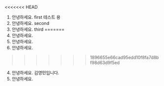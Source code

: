 <<<<<<< HEAD

1. 안녕하세요. first 테스트 용
2. 안녕하세요. second
3. 안녕하세요. third
=======
1. 안녕하세요.
2. 안녕하세요.
3. 안녕하세요.
>>>>>>> 1896655e66cad95edd10f8fa7d8bf98d63d9f5ed
4. 안녕하세요. 김영민입니다.
5. 안녕하세요.

